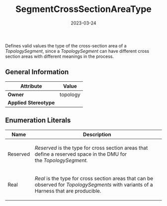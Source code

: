 ﻿---
title: SegmentCrossSectionAreaType
toc: false
type: specs
date: "2023-03-24"
draft: false
specification: VEC
version: 2.0.2
documentType: "Recommendation"
elementType: Class
classes:
  - SegmentCrossSectionAreaType
menu_name: vec-2.0.2
---
<p> Defines valid values the type of the cross-section area of a <i>TopologySegment</i>, since a <i>TopologySegment</i> can have different cross section areas with different meanings in the process.      </p>

## General Information

| Attribute               | Value |
|-------------------------|-------|
| **Owner**               | topology |
| **Applied Stereotype**  |   |

## Enumeration Literals
| Name          | **Description** |
|---------------|-----------------|
| Reserved | <p> <i>Reserved </i>is the type for cross section areas that define a reserved space in the DMU&#160;for the&#160;<i>TopologySegment.</i>      </p> |
| Real | <p> <i>Real</i> is the type for cross section areas that can be observed for <i>TopologySegments</i> with variants of a Harness that are producible.      </p> |
